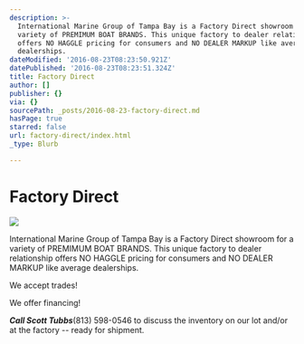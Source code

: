 ```yaml
---
description: >-
  International Marine Group of Tampa Bay is a Factory Direct showroom for a
  variety of PREMIMUM BOAT BRANDS. This unique factory to dealer relationship
  offers NO HAGGLE pricing for consumers and NO DEALER MARKUP like average
  dealerships.
dateModified: '2016-08-23T08:23:50.921Z'
datePublished: '2016-08-23T08:23:51.324Z'
title: Factory Direct
author: []
publisher: {}
via: {}
sourcePath: _posts/2016-08-23-factory-direct.md
hasPage: true
starred: false
url: factory-direct/index.html
_type: Blurb

---
```

# Factory Direct
![](https://imgflo.herokuapp.com/graph/vahj1ThiexotieMo/8c26a786481652fd2307395f77d02faa/croprotate.png?cropheight=407&cropwidth=489&degrees=0&input=https%3A%2F%2Fthe-grid-user-content.s3-us-west-2.amazonaws.com%2Ffe040cbd-d53d-4b2b-9e2a-ee61ebe2b418.png&x=7&y=0)

International Marine Group of Tampa Bay is a Factory Direct showroom for a variety of PREMIMUM BOAT BRANDS. This unique factory to dealer relationship offers NO HAGGLE pricing for consumers and NO DEALER MARKUP like average dealerships.

We accept trades!

We offer financing!

_**Call Scott Tubbs**_(813) 598-0546 to discuss the inventory on our lot and/or at the factory -- ready for shipment.